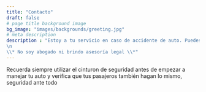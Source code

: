```yaml
---
title: "Contacto"
draft: false
# page title background image
bg_image: "images/backgrounds/greeting.jpg"
# meta description
description : "Estoy a tu servicio en caso de accidente de auto. Puedes contar con mi ayuda
\n
\\* No soy abogado ni brindo asesoría legal \\*"
---
```


Recuerda siempre utilizar el cinturon de seguridad antes de empezar a manejar tu auto y verifica que tus pasajeros también hagan lo mismo, seguridad ante todo
